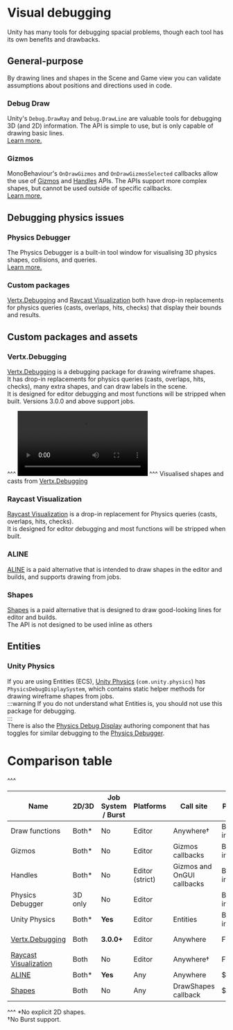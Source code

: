 # Visual debugging
Unity has many tools for debugging spacial problems, though each tool has its own benefits and drawbacks.

## General-purpose
By drawing lines and shapes in the Scene and Game view you can validate assumptions about positions and directions used in code.

### Debug Draw
Unity's `Debug.DrawRay` and `Debug.DrawLine` are valuable tools for debugging 3D (and 2D) information. The API is simple to use, but is only capable of drawing basic lines.  
[Learn more.](Draw%20Functions.md)

### Gizmos
MonoBehaviour's `OnDrawGizmos` and `OnDrawGizmosSelected` callbacks allow the use of [Gizmos](https://docs.unity3d.com/ScriptReference/Gizmos.html) and [Handles](https://docs.unity3d.com/ScriptReference/Handles.html) APIs. The APIs support more complex shapes, but cannot be used outside of specific callbacks.  
[Learn more.](Gizmos.md)

## Debugging physics issues
### Physics Debugger
The Physics Debugger is a built-in tool window for visualising 3D physics shapes, collisions, and queries.  
[Learn more.](Physics%20Debugger.md)

### Custom packages
[Vertx.Debugging](#vertx.debugging) and [Raycast Visualization](#raycast-visualization) both have drop-in replacements for physics queries (casts, overlaps, hits, checks) that display their bounds and results.

## Custom packages and assets
### Vertx.Debugging
[Vertx.Debugging](https://github.com/vertxxyz/Vertx.Debugging) is a debugging package for drawing wireframe shapes.  
It has drop-in replacements for physics queries (casts, overlaps, hits, checks), many extra shapes, and can draw labels in the scene.  
It is designed for editor debugging and most functions will be stripped when built. Versions 3.0.0 and above support jobs.

^^^
![Vertx.Debugging](https://user-images.githubusercontent.com/21963717/194199755-a63d8ebc-0cc7-4268-9316-78f7d4fbea1a.mp4)
^^^ Visualised shapes and casts from [Vertx.Debugging](https://github.com/vertxxyz/Vertx.Debugging)

### Raycast Visualization
[Raycast Visualization](https://github.com/nomnomab/RaycastVisualization) is a drop-in replacement for Physics queries (casts, overlaps, hits, checks).  
It is designed for editor debugging and most functions will be stripped when built.

### ALINE
[ALINE](https://arongranberg.com/aline/) is a paid alternative that is intended to draw shapes in the editor and builds, and supports drawing from jobs.

### Shapes
[Shapes](https://acegikmo.com/shapes/) is a paid alternative that is designed to draw good-looking lines for editor and builds.  
The API is not designed to be used inline as others

## Entities
### Unity Physics
If you are using Entities (ECS), [Unity Physics](https://docs.unity3d.com/Packages/com.unity.physics@latest) (`com.unity.physics`) has `PhysicsDebugDisplaySystem`, which contains static helper methods for drawing wireframe shapes from jobs.  
:::warning
If you do not understand what Entities is, you should not use this package for debugging.  
:::  
There is also the [Physics Debug Display](https://docs.unity3d.com/Packages/com.unity.physics@latest/index.html?subfolder=/manual/component-debug-display.html) authoring component that has toggles for similar debugging to the [Physics Debugger](#physics-debugger).

# Comparison table

^^^

| Name                                            | 2D/3D   | Job System / Burst | Platforms       | Call site                  | Price    | Focus                        |
|-------------------------------------------------|---------|--------------------|-----------------|----------------------------|----------|------------------------------|
| Draw functions                                  | Both*   | No                 | Editor          | Anywhere†                  | Built-in |                              |
| Gizmos                                          | Both*   | No                 | Editor          | Gizmos callbacks           | Built-in |                              |
| Handles                                         | Both*   | No                 | Editor (strict) | Gizmos and OnGUI callbacks | Built-in |                              |
| Physics Debugger                                | 3D only | No                 | Editor          |                            | Built-in | Ease of use                  |
| Unity Physics                                   | Both*   | **Yes**            | Editor          | Entities                   | Built-in | Performance                  |
| [Vertx.Debugging](#vertx.debugging)             | Both    | **3.0.0+**         | Editor          | Anywhere                   | Free     | Ease of use,<br/>performance |
| [Raycast Visualization](#raycast-visualisation) | Both    | No                 | Editor          | Anywhere†                  | Free     | Ease of use                  |
| [ALINE](#aline)                                 | Both*   | **Yes**            | Any             | Anywhere                   | $30      | Performance                  |
| [Shapes](#shapes)                               | Both    | No                 | Any             | DrawShapes callback        | $100     | Looks,<br/>Ease of use       |
^^^ *No explicit 2D shapes.<br/>†No Burst support.
